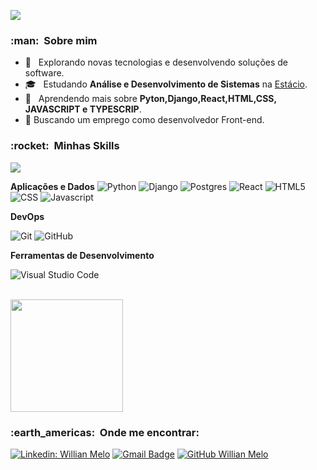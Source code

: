 ![](https://komarev.com/ghpvc/?username=willianvmelo&color=006bed)

<h3> :man: &nbsp;Sobre mim </h3>

- 🤔 &nbsp; Explorando novas tecnologias e desenvolvendo soluções de software.
- 🎓 &nbsp; Estudando **Análise e Desenvolvimento de Sistemas** na <a href="https://estacio.br/">Estácio</a>.
- 🌱 &nbsp; Aprendendo mais sobre **Pyton,Django,React,HTML,CSS, JAVASCRIPT e TYPESCRIP**.
- :briefcase: Buscando um emprego como desenvolvedor Front-end.

<h3> :rocket: &nbsp;Minhas Skills </h3>

![](https://github-readme-stats.vercel.app/api/top-langs/?username=willianvmelo)

**Aplicações e Dados**
  ![Python](https://img.shields.io/badge/python-3670A0?style=for-the-badge&logo=python&logoColor=ffdd54)
  ![Django](https://img.shields.io/badge/django-%23092E20.svg?style=for-the-badge&logo=django&logoColor=white)
  ![Postgres](https://img.shields.io/badge/postgres-%23316192.svg?style=for-the-badge&logo=postgresql&logoColor=white)
  ![React](https://img.shields.io/badge/React-20232A?style=for-the-badge&logo=react&logoColor=61DAFB)
  ![HTML5](https://img.shields.io/badge/HTML5-E34F26?style=for-the-badge&logo=html5&logoColor=white)
  ![CSS](https://img.shields.io/badge/CSS3-1572B6?style=for-the-badge&logo=css3&logoColor=white)
  ![Javascript](https://img.shields.io/badge/JavaScript-F7DF1E?style=for-the-badge&logo=javascript&logoColor=black)
    

**DevOps**

  ![Git](https://img.shields.io/badge/Git-F05032?style=for-the-badge&logo=git&logoColor=white)
  ![GitHub](https://img.shields.io/badge/GitHub-100000?style=for-the-badge&logo=github&logoColor=white)
  

**Ferramentas de Desenvolvimento**

  ![Visual Studio Code](https://img.shields.io/badge/Visual_Studio_Code-0078D4?style=for-the-badge&logo=visual%20studio%20code&logoColor=white)
  
<br/>

<a href="https://github.com/willianvmelo">
  <img height="180em" src="https://github-readme-stats.vercel.app/api?username=willianvmelo&theme=dracula&show_icons=true" />
</a>

<br/>

<h3> :earth_americas: &nbsp;Onde me encontrar: </h3> 

[![Linkedin: Willian Melo](https://img.shields.io/badge/-willianvmelo-blue?style=flat-square&logo=Linkedin&logoColor=white&link=LINK-DO-SEU-LINKEDIN)](https://www.linkedin.com/in/willian-melo-27a32b1b5/)
[![Gmail Badge](https://img.shields.io/badge/-willian.vieirademelo@gmail.com-006bed?style=flat-square&logo=Gmail&logoColor=white&link=mailto:willian.vieirademelo@gmail.com)](mailto:willian.vieirademelo@gmail.com)
[![GitHub Willian Melo]( https://img.shields.io/github/followers/willianvmelo?label=follow&style=social)](https://github.com/willianvmelo)

